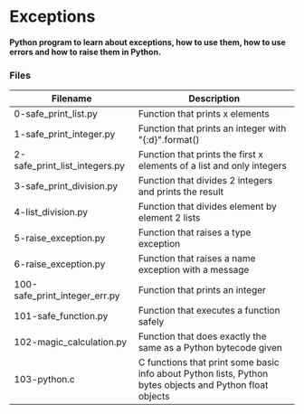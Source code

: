 # Exceptions
#### Python program to learn about exceptions, how to use them, how to use errors and how to raise them in Python.

### Files
|Filename	|Description              |
----------- | ------------------------- |
|0-safe_print_list.py	|Function that prints x elements
|1-safe_print_integer.py	|Function that prints an integer with "{:d}".format()
|2-safe_print_list_integers.py| 	Function that prints the first x elements of a list and only integers
|3-safe_print_division.py |	Function that divides 2 integers and prints the result
|4-list_division.py |	Function that divides element by element 2 lists
|5-raise_exception.py	| Function that raises a type exception
|6-raise_exception.py |	Function that raises a name exception with a message
|100-safe_print_integer_err.py |	Function that prints an integer
|101-safe_function.py	| Function that executes a function safely
|102-magic_calculation.py	| Function that does exactly the same as a Python bytecode given
|103-python.c	|C functions that print some basic info about Python lists, Python bytes objects and Python float objects
